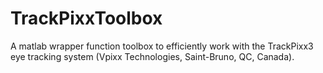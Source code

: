 # TrackPixxToolbox
A matlab wrapper function toolbox to efficiently work with the TrackPixx3 eye tracking system (Vpixx Technologies, Saint-Bruno, QC, Canada).

